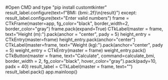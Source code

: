 #Open CMD and type "pip install customtkinter"
  result_label.configure(text=f"BMI: {bmi:.2f}\n{result}")
    except:
        result_label.configure(text="Enter valid numbers")
frame = CTkFrame(master=app, fg_color="black", border_width=2, border_color="gray")
frame.pack(expand=True)
CTkLabel(master = frame, text="Height (m):").pack(anchor = "center", pady = 5)
height_entry = CTkEntry(master=frame)
height_entry.pack(anchor="center")
CTkLabel(master=frame, text="Weight (kg):").pack(anchor="center", pady = 5)
weight_entry = CTkEntry(master = frame)
weight_entry.pack()
CTkButton(master = frame, text="Calculate", command=calculate_bmi, border_width = 2, fg_color="black", hover_color="gray").pack(pady=10, padx = 40)
result_label = CTkLabel(master = frame, text="")
result_label.pack()
app.mainloop()
